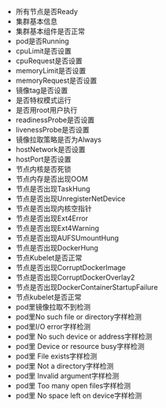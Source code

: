 * 所有节点是否Ready
* 集群基本信息
* 集群基本组件是否正常
* pod是否Running
* cpuLimit是否设置
* cpuRequest是否设置
* memoryLimit是否设置
* memoryRequest是否设置
* 镜像tag是否设置
* 是否特权模式运行
* 是否用root用户执行
* readinessProbe是否设置
* livenessProbe是否设置
* 镜像拉取策略是否为Always
* hostNetwork是否设置
* hostPort是否设置
* 节点内核是否死锁
* 节点内存是否出现OOM
* 节点是否出现TaskHung
* 节点是否出现UnregisterNetDevice
* 节点是否出现内核空指针
* 节点是否出现Ext4Error
* 节点是否出现Ext4Warning
* 节点是否出现AUFSUmountHung
* 节点是否出现DockerHung
* 节点Kubelet是否正常
* 节点是否出现CorruptDockerImage
* 节点是否出现CorruptDockerOverlay2
* 节点是否出现DockerContainerStartupFailure
* 节点kubelet是否正常
* pod里镜像拉取不到检测
* pod里No such file or directory字样检测
* pod里I/O error字样检测
* pod里 No such device or address字样检测
* pod里 Device or resource busy字样检测
* pod里 File exists字样检测
* pod里 Not a directory字样检测
* pod里 Invalid argument字样检测
* pod里 Too many open files字样检测
* pod里 No space left on device字样检测

